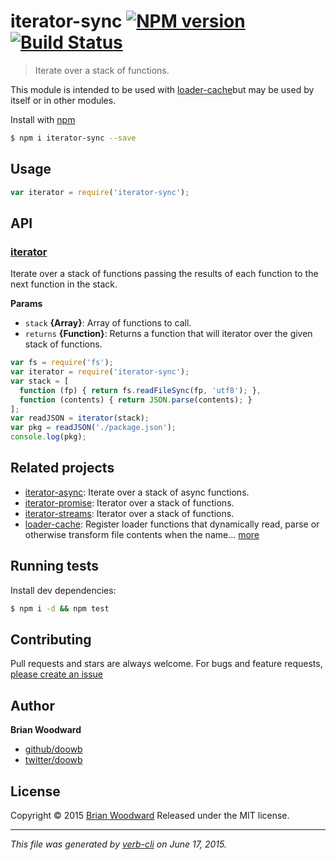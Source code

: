 # iterator-sync [![NPM version](https://badge.fury.io/js/iterator-sync.svg)](http://badge.fury.io/js/iterator-sync)  [![Build Status](https://travis-ci.org/doowb/iterator-sync.svg)](https://travis-ci.org/doowb/iterator-sync)

> Iterate over a stack of functions.

This module is intended to be used with [loader-cache](https://github.com/jonschlinkert/loader-cache)but may be used by itself or in other modules.

Install with [npm](https://www.npmjs.com/)

```sh
$ npm i iterator-sync --save
```

## Usage

```js
var iterator = require('iterator-sync');
```

## API

<!-- add a path or glob pattern for files with code comments to use for docs  -->

### [iterator](index.js#L20)

Iterate over a stack of functions passing the results of
each function to the next function in the stack.

**Params**

* `stack` **{Array}**: Array of functions to call.
* `returns` **{Function}**: Returns a function that will iterator over the given stack of functions.

```js
var fs = require('fs');
var iterator = require('iterator-sync');
var stack = [
  function (fp) { return fs.readFileSync(fp, 'utf8'); },
  function (contents) { return JSON.parse(contents); }
];
var readJSON = iterator(stack);
var pkg = readJSON('./package.json');
console.log(pkg);
```

## Related projects

<!-- add an array of related projects, then un-escape the helper -->

* [iterator-async](https://github.com/doowb/iterator-async): Iterate over a stack of async functions.
* [iterator-promise](https://github.com/doowb/iterator-promise): Iterator over a stack of functions.
* [iterator-streams](https://github.com/doowb/iterator-streams): Iterator over a stack of functions.
* [loader-cache](https://github.com/jonschlinkert/loader-cache): Register loader functions that dynamically read, parse or otherwise transform file contents when the name… [more](https://github.com/jonschlinkert/loader-cache)

## Running tests

Install dev dependencies:

```sh
$ npm i -d && npm test
```

## Contributing

Pull requests and stars are always welcome. For bugs and feature requests, [please create an issue](https://github.com/doowb/iterator-sync/issues/new)

## Author

**Brian Woodward**

+ [github/doowb](https://github.com/doowb)
+ [twitter/doowb](http://twitter.com/doowb)

## License

Copyright © 2015 [Brian Woodward](https://github.com/doowb)
Released under the MIT license.

***

_This file was generated by [verb-cli](https://github.com/assemble/verb-cli) on June 17, 2015._